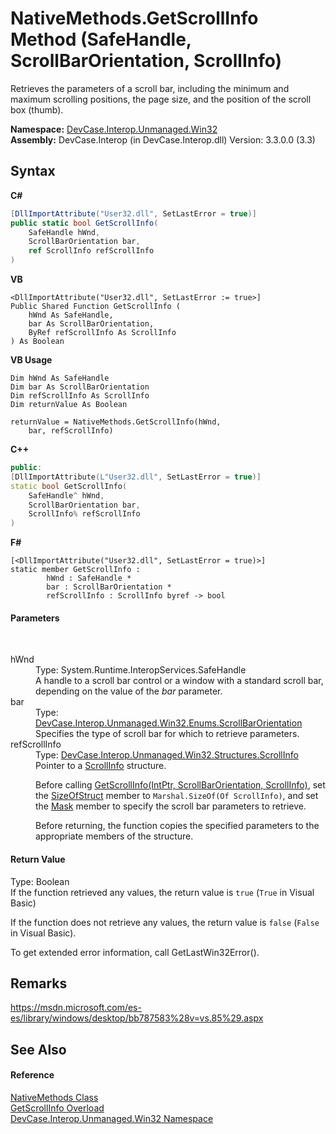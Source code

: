 # NativeMethods.GetScrollInfo Method (SafeHandle, ScrollBarOrientation, ScrollInfo)
 

Retrieves the parameters of a scroll bar, including the minimum and maximum scrolling positions, the page size, and the position of the scroll box (thumb).

**Namespace:**&nbsp;<a href="N_DevCase_Interop_Unmanaged_Win32">DevCase.Interop.Unmanaged.Win32</a><br />**Assembly:**&nbsp;DevCase.Interop (in DevCase.Interop.dll) Version: 3.3.0.0 (3.3)

## Syntax

**C#**<br />
``` C#
[DllImportAttribute("User32.dll", SetLastError = true)]
public static bool GetScrollInfo(
	SafeHandle hWnd,
	ScrollBarOrientation bar,
	ref ScrollInfo refScrollInfo
)
```

**VB**<br />
``` VB
<DllImportAttribute("User32.dll", SetLastError := true>]
Public Shared Function GetScrollInfo ( 
	hWnd As SafeHandle,
	bar As ScrollBarOrientation,
	ByRef refScrollInfo As ScrollInfo
) As Boolean
```

**VB Usage**<br />
``` VB Usage
Dim hWnd As SafeHandle
Dim bar As ScrollBarOrientation
Dim refScrollInfo As ScrollInfo
Dim returnValue As Boolean

returnValue = NativeMethods.GetScrollInfo(hWnd, 
	bar, refScrollInfo)
```

**C++**<br />
``` C++
public:
[DllImportAttribute(L"User32.dll", SetLastError = true)]
static bool GetScrollInfo(
	SafeHandle^ hWnd, 
	ScrollBarOrientation bar, 
	ScrollInfo% refScrollInfo
)
```

**F#**<br />
``` F#
[<DllImportAttribute("User32.dll", SetLastError = true)>]
static member GetScrollInfo : 
        hWnd : SafeHandle * 
        bar : ScrollBarOrientation * 
        refScrollInfo : ScrollInfo byref -> bool 

```


#### Parameters
&nbsp;<dl><dt>hWnd</dt><dd>Type: System.Runtime.InteropServices.SafeHandle<br />A handle to a scroll bar control or a window with a standard scroll bar, depending on the value of the *bar* parameter.</dd><dt>bar</dt><dd>Type: <a href="T_DevCase_Interop_Unmanaged_Win32_Enums_ScrollBarOrientation">DevCase.Interop.Unmanaged.Win32.Enums.ScrollBarOrientation</a><br />Specifies the type of scroll bar for which to retrieve parameters.</dd><dt>refScrollInfo</dt><dd>Type: <a href="T_DevCase_Interop_Unmanaged_Win32_Structures_ScrollInfo">DevCase.Interop.Unmanaged.Win32.Structures.ScrollInfo</a><br />Pointer to a <a href="T_DevCase_Interop_Unmanaged_Win32_Structures_ScrollInfo">ScrollInfo</a> structure. 

 Before calling <a href="M_DevCase_Interop_Unmanaged_Win32_NativeMethods_GetScrollInfo">GetScrollInfo(IntPtr, ScrollBarOrientation, ScrollInfo)</a>, set the <a href="F_DevCase_Interop_Unmanaged_Win32_Structures_ScrollInfo_SizeOfStruct">SizeOfStruct</a> member to `Marshal.SizeOf(Of ScrollInfo)`, and set the <a href="F_DevCase_Interop_Unmanaged_Win32_Structures_ScrollInfo_Mask">Mask</a> member to specify the scroll bar parameters to retrieve. 

 Before returning, the function copies the specified parameters to the appropriate members of the structure.</dd></dl>

#### Return Value
Type: Boolean<br />If the function retrieved any values, the return value is `true` (`True` in Visual Basic)

 If the function does not retrieve any values, the return value is `false` (`False` in Visual Basic). 

 To get extended error information, call GetLastWin32Error().

## Remarks
<a href="https://msdn.microsoft.com/es-es/library/windows/desktop/bb787583%28v=vs.85%29.aspx" target="_blank">https://msdn.microsoft.com/es-es/library/windows/desktop/bb787583%28v=vs.85%29.aspx</a>

## See Also


#### Reference
<a href="T_DevCase_Interop_Unmanaged_Win32_NativeMethods">NativeMethods Class</a><br /><a href="Overload_DevCase_Interop_Unmanaged_Win32_NativeMethods_GetScrollInfo">GetScrollInfo Overload</a><br /><a href="N_DevCase_Interop_Unmanaged_Win32">DevCase.Interop.Unmanaged.Win32 Namespace</a><br />